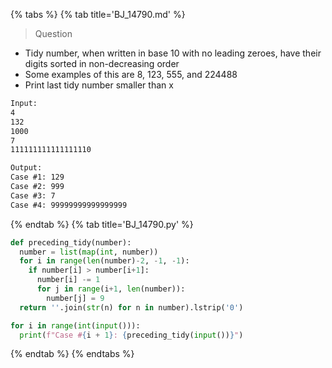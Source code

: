 {% tabs %}
{% tab title='BJ_14790.md' %}

> Question

* Tidy number, when written in base 10 with no leading zeroes, have their digits sorted in non-decreasing order
* Some examples of this are 8, 123, 555, and 224488
* Print last tidy number smaller than x

```txt
Input:
4
132
1000
7
111111111111111110

Output:
Case #1: 129
Case #2: 999
Case #3: 7
Case #4: 99999999999999999
```

{% endtab %}
{% tab title='BJ_14790.py' %}

```py
def preceding_tidy(number):
  number = list(map(int, number))
  for i in range(len(number)-2, -1, -1):
    if number[i] > number[i+1]:
      number[i] -= 1
      for j in range(i+1, len(number)):
        number[j] = 9
  return ''.join(str(n) for n in number).lstrip('0')

for i in range(int(input())):
  print(f"Case #{i + 1}: {preceding_tidy(input())}")
```

{% endtab %}
{% endtabs %}
